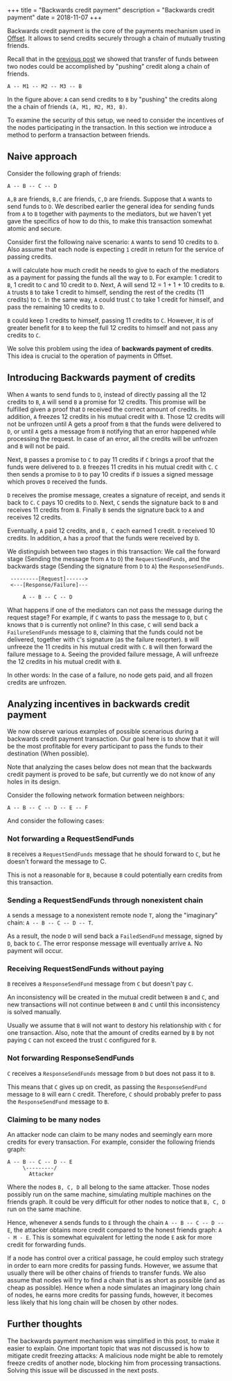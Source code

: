 +++
title = "Backwards credit payment"
description = "Backwards credit payment"
date = 2018-11-07
+++

Backwards credit payment is the core of the payments mechanism used in
[Offset](https://www.offsetcredit.org). It allows to send credits securely through a
chain of mutually trusting friends.

Recall that in the [previous post](./offset/about_offset.md) we showed that
transfer of funds between two nodes could be accomplished by "pushing" credit
along a chain of friends.

```
A -- M1 -- M2 -- M3 -- B
```

In the figure above: `A` can send credits to `B` by "pushing" the credits along the a
chain of friends `(A, M1, M2, M3, B)`.

To examine the security of this setup, we need to consider the incentives of
the nodes participating in the transaction. In this section we introduce a
method to perform a transaction between friends.

## Naive approach

Consider the following graph of friends:

```
A -- B -- C -- D
```

`A,B` are friends, `B,C` are friends, `C,D` are friends. Suppose that `A` wants
to send funds to `D`. We described earlier the general idea for sending funds
from `A` to `B` together with payments to the mediators, but we haven't yet gave
the specifics of how to do this, to make this transaction somewhat atomic and
secure.

Consider first the following naive scenario: `A` wants to send 10 credits to `D`.
Also assume that each node is expecting `1` credit in return for the service of
passing credits.

`A` will calculate how much credit he needs to give to each of the mediators as a
payment for passing the funds all the way to `D`. For example: 1 credit to `B`, 1
credit to `C` and 10 credit to `D`. Next, A will send 12 = 1 + 1 + 10 credits to `B`.
`A` trusts `B` to take 1 credit to himself, sending the rest of the credits (11
credits) to `C`. In the same way, `A` could trust `C` to take 1 credit for
himself, and pass the remaining 10 credits to `D`.

`B` could keep 1 credits to himself, passing 11 credits to `C`. However, it is of
greater benefit for `B` to keep the full 12 credits to himself and not pass any
credits to `C`.

We solve this problem using the idea of **backwards payment of credits**. This idea
is crucial to the operation of payments in Offset.

## Introducing Backwards payment of credits

When `A` wants to send funds to `D`, instead of directly passing all the 12
credits to `B`, `A` will send `B` a promise for 12 credits. This promise will
be fulfilled given a proof that `D` received the correct amount of credits.  In
addition, `A` freezes 12 credits in his mutual credit with `B`. Those 12
credits will not be unfrozen until A gets a proof from `B` that the funds were
delivered to `D`, or until `A` gets a message from `B` notifying that an error
happened while processing the request. In case of an error, all the credits
will be unfrozen and `B` will not be paid.

Next, `B` passes a promise to `C` to pay 11 credits if `C`
brings a proof that the funds were delivered to `D`. `B` freezes 11 credits
in his mutual credit with `C`. `C` then sends a promise to `D` to pay
10 credits if `D` issues a signed message which proves `D` received the funds.

`D` receives the promise message, creates a signature of receipt, and sends it back to `C`.
`C` pays 10 credits to `D`. Next, `C` sends the signature back to `B` and receives 11
credits from `B`. Finally `B` sends the signature back to `A` and receives 12
credits.

Eventually, `A` paid 12 credits, and `B, C` each earned 1 credit. `D` received 10
credits. In addition, `A` has a proof that the funds were received by `D`. 

We distinguish between two stages in this transaction: We call the forward
stage (Sending the message from `A` to `D`) the `RequestSendFunds`, and the backwards stage
(Sending the signature from `D` to `A`) the `ResponseSendFunds`.


```
 ---------[Request]------>
 <---[Response/Failure]---

     A -- B -- C -- D
```

What happens if one of the mediators can not pass the message during the
request stage? For example, if `C` wants to pass the message to `D`, but `C` knows
that `D` is currently not online? 
In this case, `C` will send back a `FailureSendFunds` message to `B`, claiming that the
funds could not be delivered, together with `C`'s signature (as the failure reoprter). 
`B` will unfreeze the 11 credits in his mutual credit with `C`. `B` will then
forward the failure message to `A`. Seeing the provided failure message, A will
unfreeze the 12 credits in his mutual credit with `B`.

In other words: In the case of a failure, no node gets paid, and all frozen
credits are unfrozen.


## Analyzing incentives in backwards credit payment

We now observe various examples of possible scenarious during a backwards credit payment
transaction. Our goal here is to show that it will be the most profitable for
every participant to pass the funds to their destination (When possible).

Note that analyzing the cases below does not mean that the backwards credit
payment is proved to be safe, but currently we do not know of any holes in its
design.


Consider the following network formation between neighbors:

```
A -- B -- C -- D -- E -- F
```

And consider the following cases:

### Not forwarding a RequestSendFunds

`B` receives a `RequestSendFunds` message that he should forward to `C`, but he
doesn't forward the message to C.

This is not a reasonable for `B`, because `B` could potentially earn credits
from this transaction.


### Sending a RequestSendFunds through nonexistent chain

`A` sends a message to a nonexistent remote node `T`, along the "imaginary" chain: `A -- B -- C -- D -- T`.

As a result, the node `D` will send back a `FailedSendFund`
message, signed by `D`, back to `C`. The error response message will eventually
arrive `A`. No payment will occur.


### Receiving RequestSendFunds without paying

`B` receives a `ResponseSendFund` message from `C` but doesn't pay `C`.

An inconsistency will be created in the mutual credit between `B` and `C`,
and new transactions will not continue between `B` and `C` until this inconsistency is
solved manually. 

Usually we assume that `B` will not want to destory his
relationship with `C` for one transaction. Also, note that the amount of
credits earned by `B` by not paying `C` can not exceed the trust `C` configured
for `B`.


### Not forwarding ResponseSendFunds

`C` receives a `ResponseSendFunds` message from `D` but does not pass it to `B`.

This means that `C` gives up on credit, as passing the `ResponseSendFund` message to `B`
will earn `C` credit. Therefore, `C` should probably prefer to pass the `ResponseSendFund`
message to `B`.


### Claiming to be many nodes

An attacker node can claim to be many nodes and seemingly earn more credits for
every transaction. For example, consider the following friends graph:

```
A -- B -- C -- D -- E
     \---------/
       Attacker
```

Where the nodes `B, C, D` all belong to the same attacker. Those nodes possibly run on the
same machine, simulating multiple machines on the friends graph. It could be
very difficult for other nodes to notice that `B, C, D` run on the same machine.

Hence, whenever `A` sends funds to `E` through the chain `A -- B -- C -- D --
E`, the attacker obtains more credit compared to the honest friends graph: `A -
M - E`. This is somewhat equivalent for letting the node `E` ask for more credit for
forwarding funds. 

If a node has control over a critical passage, he could employ such strategy in
order to earn more credits for passing funds. However, we assume that usually
there will be other chains of friends to transfer funds. We also assume that
nodes will try to find a chain that is as short as possible (and as cheap as
possible). Hence when a node simulates an imaginary long chain of nodes, he
earns more credits for passing funds, however, it becomes less likely that his
long chain will be chosen by other nodes.


## Further thoughts

The backwards payment mechanism was simplified in this post, to make it easier
to explain. One important topic that was not discussed is how to mitigate credit
freezing attacks: A malicious node might be able to remotely freeze credits of
another node, blocking him from processing transactions. Solving this issue
will be discussed in the next posts.
